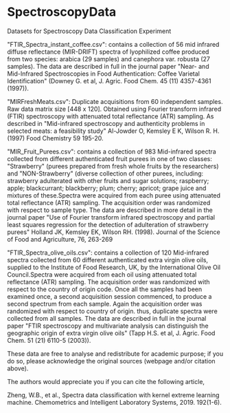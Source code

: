 # SpectroscopyData
 Datasets for Spectroscopy Data Classification Experiment

"FTIR_Spectra_instant_coffee.csv":
contains a collection of 56 mid infrared diffuse reflectance (MIR-DRIFT) spectra of lyophilized coffee produced from two species: arabica (29 samples) and canephora var. robusta (27 samples).
The data are described in full in the journal paper "Near- and Mid-Infrared Spectroscopies in Food Authentication: Coffee Varietal Identification" (Downey G. et al, J. Agric. Food Chem. 45 (11) 4357-4361 (1997)).

"MIRFreshMeats.csv":
Duplicate acquisitions from 60 independent samples. Raw data matrix size [448 x 120]. Obtained using Fourier transform infrared (FTIR) spectroscopy with attenuated total reflectance (ATR) sampling. As described in "Mid-infrared spectroscopy and authenticity problems in selected meats: a feasibility study" Al-Jowder O, Kemsley E K, Wilson R. H.(1997) Food Chemistry 59 195-20.

"MIR_Fruit_Purees.csv":
contains a collection of 983 Mid-infrared spectra collected from different authenticated fruit purees in one of two classes: "Strawberry" (purees prepared from fresh whole fruits by the researchers) and "NON-Strawberry" (diverse collection of other purees, including: strawberry adulterated with other fruits and sugar solutions; raspberry; apple; blackcurrant; blackberry; plum; cherry; apricot; grape juice and mixtures of these.Spectra were acquired from each puree using attenuated total reflectance (ATR) sampling.  The acquisition order was randomized with respect to sample type. 
The data are described in more detail in the journal paper "Use of Fourier transform infrared spectroscopy and partial least squares regression for the detection of adulteration of strawberry purees" Holland JK, Kemsley EK, Wilson RH. (1998). Journal of the Science of Food and Agriculture, 76, 263-269

"FTIR_Spectra_olive_oils.csv":
contains a collection of 120 Mid-infrared spectra collected from 60 different authenticated extra virgin olive oils, supplied to the Institute of Food Research, UK, by the International Olive Oil Council.Spectra were acquired from each oil using attenuated total reflectance (ATR) sampling.  The acquisition order was randomized with respect to the country of origin code. Once all the samples had been examined once, a second acquisition session commenced, to produce a second spectrum from each sample.  Again the acquisition order was randomized with respect to country of origin.  thus, duplicate spectra were collected from all samples. 
The data are described in full in the journal paper "FTIR spectroscopy and multivariate analysis can distinguish the geographic origin of extra virgin olive oils" (Tapp H.S. et al, J. Agric. Food Chem. 51 (21) 6110-5 (2003)).

These data are free to analyse and redistribute for academic purpose; if you do so, please acknowledge the original sources (webpage and/or citation above).

The authors would appreciate you if you can cite the following article,

Zheng, W.B., et al., Spectra data classification with kernel extreme learning machine. Chemometrics and Intelligent Laboratory Systems, 2019. 192(1-6).
